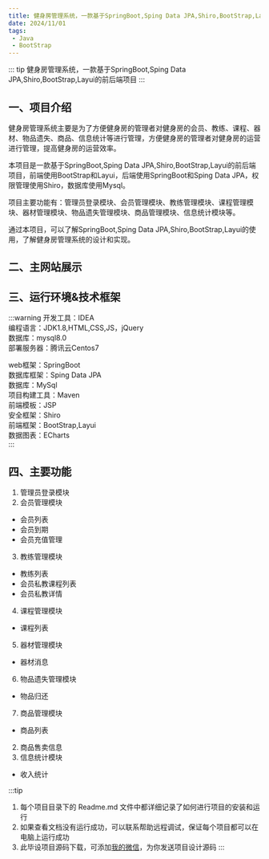 ```yaml
---
title: 健身房管理系统，一款基于SpringBoot,Sping Data JPA,Shiro,BootStrap,Layui的前后端项目
date: 2024/11/01
tags:
 - Java
 - BootStrap
---
```


::: tip
健身房管理系统，一款基于SpringBoot,Sping Data JPA,Shiro,BootStrap,Layui的前后端项目
::: 

## 一、项目介绍
健身房管理系统主要是为了方便健身房的管理者对健身房的会员、教练、课程、器材、物品遗失、商品、信息统计等进行管理，方便健身房的管理者对健身房的运营进行管理，提高健身房的运营效率。  

本项目是一款基于SpringBoot,Sping Data JPA,Shiro,BootStrap,Layui的前后端项目，前端使用BootStrap和Layui，后端使用SpringBoot和Sping Data JPA，权限管理使用Shiro，数据库使用Mysql。 

项目主要功能有：管理员登录模块、会员管理模块、教练管理模块、课程管理模块、器材管理模块、物品遗失管理模块、商品管理模块、信息统计模块等。    

通过本项目，可以了解SpringBoot,Sping Data JPA,Shiro,BootStrap,Layui的使用，了解健身房管理系统的设计和实现。

## 二、主网站展示

<Swiper :items="['https://img.liugezhou.online/bishe/jianshen/login.png','https://img.liugezhou.online/bishe/jianshen/index1.png','https://img.liugezhou.online/bishe/jianshen/index2.png','https://img.liugezhou.online/bishe/jianshen/index3.png','https://img.liugezhou.online/bishe/jianshen/index4.png','https://img.liugezhou.online/bishe/jianshen/index6.png','https://img.liugezhou.online/bishe/jianshen/index7.png','https://img.liugezhou.online/bishe/jianshen/index8.png','https://img.liugezhou.online/bishe/jianshen/index9.png','https://img.liugezhou.online/bishe/jianshen/index10.png','https://img.liugezhou.online/bishe/jianshen/index11.png','https://img.liugezhou.online/bishe/jianshen/index11.png']"/>

## 三、运行环境&技术框架
:::warning
开发工具：IDEA    
编程语言：JDK1.8,HTML,CSS,JS，jQuery    
数据库：mysql8.0    
部署服务器：腾讯云Centos7   

web框架：SpringBoot   
数据库框架：Sping Data JPA      
数据库：MySql     
项目构建工具：Maven     
前端模板：JSP   
安全框架：Shiro     
前端框架：BootStrap,Layui     
数据图表：ECharts     
:::

## 四、主要功能
1. 管理员登录模块
2. 会员管理模块
  - 会员列表
  - 会员到期
  - 会员充值管理
3. 教练管理模块
  - 教练列表
  - 会员私教课程列表
  - 会员私教详情
4. 课程管理模块
  - 课程列表
5. 器材管理模块
  - 器材消息
6. 物品遗失管理模块
  - 物品归还
7. 商品管理模块
  - 商品列表
  2. 商品售卖信息
8. 信息统计模块
  - 收入统计


:::tip
1. 每个项目目录下的 Readme.md 文件中都详细记录了如何进行项目的安装和运行
2. 如果查看文档没有运行成功，可以联系帮助远程调试，保证每个项目都可以在电脑上运行成功
3. 此毕设项目源码下载，可添加[我的微信](https://img.liugezhou.online/common/wx_ztz.jpg)，为你发送项目设计源码
:::